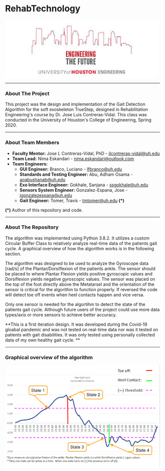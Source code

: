 # RehabTechnology

<img src="images/UH2.png" width="500">

------------

### About The Project

This project was the design and implementation of the Gait Detection Algorithm for the soft exoskeleton TrueStep, designed in Rehabilitation Engineering's course by Dr. Jose Luis Contreras-Vidal. This class was conducted in the University of Houston's College of Engineering, Spring 2020.

------------
### About Team Members

- **Faculty Mentor:** Jose L Contreras-Vidal, PhD - jlcontreras-vidal@uh.edu
- **Team Lead:** Nima Eskandari - nima.eskandari@outlook.com
- **Team Engineers:**
	- **GUI Engineer:** Branco, Luciano - lfbranco@uh.edu 
	- **Standards and Testing Engineer:** Abu, Adham Osama - aoabushanab@uh.edu
	- **Exo Interface Engineer:** Gokhale, Sanjana - ssgokhale@uh.edu
	- **Sensors System Engineer:** Gonzalez-Espana, Jose - jgonzalezespana@uh.edu
	- **Gait Engineer:** Tomer, Travis - tmtomer@uh.edu **(*)**

**(*)** Author of this repository and code.

------------

### About The Repository

The algorithm was implemented using Python 3.8.2.  It utilizes a custom Circular Buffer Class to relatively analyze real-time data of the patients gait cycle. A graphical overview of how the algorithm works is in the following section.

The algorithm was designed to be used to analyze the Gyroscope data [rad/s] of the Plantar/Dorsiflexion of the patients ankle.  The sensor should be placed to where Plantar Flexion yields positive gyroscopic values and Dorsiflexion yields negative gyroscopic values.  The sensor was placed on the top of the foot directly above the Metatarsel and the orientation of the sensor is critical for the algorithm to function properly. If reversed the code will detect toe off events when heel contacts happen and vice versa.  

Only one sensor is needed for the algortihm to detect the state of the patients gait cycle. Although future users of the project could use more data types/axis or more sensors to achieve better accuracy.  

**This is a first iteration design.  It was developed during the Covid-19 gloabal pandemic and was not tested on real-time data nor was it tested on patients with gait disabilities.  It was only tested using personally collected data of my own healthy gait cycle. **

------------

### Graphical overview of the algorithm

<img src="images/AlgorithmOverview.PNG" width="600">
